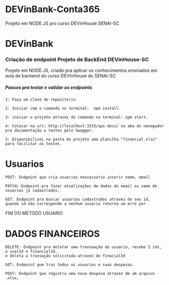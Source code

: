 # DEVinBank-Conta365
Projeto em NODE.JS pro curso DEVinHouse SENAI-SC


# DEVinBank

 ### Criação de endpoint Projeto de BackEnd DEVinHouse-SC 
 
 Projeto em NODE.JS,  criado pra aplicar os conhecimentos ensinados em aula de backend do curso DEVinHouse do SENAI-SC

 ##### Passos pra testar e validar os endpoints
 ~~~~
 1: Faça um clone do repositorio.
 ~~~~
 ~~~~
 2: Iniciar com o comando no terminal:  npm install.
 ~~~~
 ~~~~
 3: iniciar o projeto atravez do comando no terminal: npm start.
 ~~~~
 ~~~~
 4: Colocar na url: http://localhost:3333/api-docs/ na aba do navegador pra documentação e testes pelo Swagger.
 ~~~~
 ~~~~
 5: Disponibilizei na pasta do projeto uma planilha "financial.xlsx" para facilitar os testes.
 ~~~~



# Usuarios

 
~~~~
POST: Endpoint que cria usuarios nescessario inserir name, email
~~~~
~~~~
PATCH: Endpoint pra fazer atualizações de dados do email ou name de usuarios já cadastrados, 
~~~~
~~~~
GET: Endpoint pra buscar usuarios cadastrados atravez do seu id, quando id não corresponde a nenhum usuario retorna um erro por 
~~~~

FIM DO METODO USUARIO


# DADOS FINANCEIROS

~~~
DELETE: Endpoint pra deletar uma transaação do usuario, recebe 2 ids, o userId e financialId,
e deleta a transação solicitada atravez do finacialId
~~~~
~~~~
GET: Endpoint que traz todos os usuarios e suas despesas.
~~~~
~~~~
POST: Endpoint que registra uma nova despesa atrazez de um arquivo .xlsx, 
~~~~



